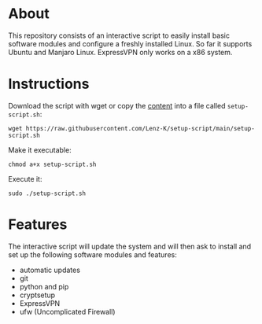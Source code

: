 # About
This repository consists of an interactive script to easily install basic software modules and configure a freshly installed Linux. So far it supports Ubuntu and Manjaro Linux. ExpressVPN only works on a x86 system.

# Instructions
Download the script with wget or copy the [content](https://github.com/Lenz-K/setup-script/blob/main/setup-script.sh) into a file called `setup-script.sh`:
```shell
wget https://raw.githubusercontent.com/Lenz-K/setup-script/main/setup-script.sh
```
Make it executable:
```shell
chmod a+x setup-script.sh
```
Execute it:
```shell
sudo ./setup-script.sh
```

# Features
The interactive script will update the system and will then ask to install and set up the following software modules and features:

- automatic updates
- git
- python and pip
- cryptsetup
- ExpressVPN
- ufw (Uncomplicated Firewall)
